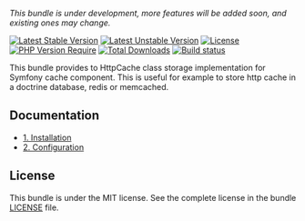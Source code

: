 
*This bundle is under development, more features will be added soon, and existing ones may change.*

[![Latest Stable Version](https://poser.pugx.org/softspring/http-cache-store-bundle/v/stable.svg)](https://packagist.org/packages/softspring/http-cache-store-bundle)
[![Latest Unstable Version](https://poser.pugx.org/softspring/http-cache-store-bundle/v/unstable.svg)](https://packagist.org/packages/softspring/http-cache-store-bundle)
[![License](https://poser.pugx.org/softspring/http-cache-store-bundle/license.svg)](https://packagist.org/packages/softspring/http-cache-store-bundle)
[![PHP Version Require](http://poser.pugx.org/softspring/http-cache-store-bundle/require/php)](https://packagist.org/packages/softspring/http-cache-store-bundle)
[![Total Downloads](https://poser.pugx.org/softspring/http-cache-store-bundle/downloads)](https://packagist.org/packages/softspring/http-cache-store-bundle)
[![Build status](https://github.com/softspring/http-cache-store-bundle/actions/workflows/php.yml/badge.svg?branch=5.2)](https://github.com/softspring/http-cache-store-bundle/actions/workflows/php.yml)

This bundle provides to HttpCache class storage implementation for Symfony cache component. This is useful for example
 to store http cache in a doctrine database, redis or memcached.

## Documentation

- [1. Installation](docs/1_installation.md)
- [2. Configuration](docs/2_configuration.md)

## License

This bundle is under the MIT license. See the complete license in the bundle [LICENSE](LICENSE) file.

